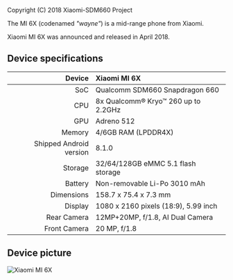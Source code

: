 Copyright (C) 2018 Xiaomi-SDM660 Project

The MI 6X (codenamed _"wayne"_) is a mid-range phone from Xiaomi.

Xiaomi MI 6X was announced and released in April 2018.

## Device specifications

| Device       | Xiaomi MI 6X         				                   |
| -----------: | :---------------------------------------------- |
| SoC          | Qualcomm SDM660 Snapdragon 660                  |
| CPU          | 8x Qualcomm® Kryo™ 260 up to 2.2GHz             |
| GPU          | Adreno 512                                      |
| Memory       | 4/6GB RAM (LPDDR4X)                   	 	       |
| Shipped Android version | 8.1.0                           	   |
| Storage      | 32/64/128GB eMMC 5.1 flash storage              |
| Battery      | Non-removable Li-Po 3010 mAh               	   |
| Dimensions   | 158.7 x 75.4 x 7.3 mm	                         |
| Display      | 1080 x 2160 pixels (18:9), 5.99 inch            |
| Rear Camera  | 12MP+20MP, f/1.8, AI Dual Camera 		  	       |
| Front Camera | 20 MP, f/1.8			   			                       |

## Device picture

![Xiaomi MI 6X](https://cdn.cnbj0.fds.api.mi-img.com/b2c-mimall-media/a4842f9afc615164af83c2088a412fc0.jpg "Xiaomi MI 6X")
